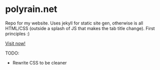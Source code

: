 # polyrain.net

Repo for my website. Uses jekyll for static site gen, otherwise is all HTML/CSS (outside a splash of JS that makes the tab title change). First principles :)

[Visit now!](https://polyrain.net)

TODO: 
- Rewrite CSS to be cleaner

